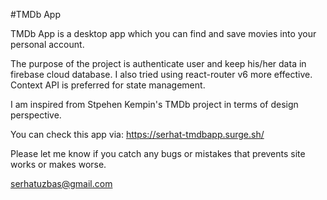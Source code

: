 #TMDb App

TMDb App is a desktop app which you can find and save movies into your personal account.

The purpose of the project is authenticate user and keep his/her data in firebase cloud database. 
I also tried using react-router v6 more effective. 
Context API is preferred for state management.

I am inspired from Stpehen Kempin's TMDb project in terms of design perspective. 

You can check this app via: https://serhat-tmdbapp.surge.sh/

Please let me know if you catch any bugs or mistakes that prevents site works or makes worse.

serhatuzbas@gmail.com

